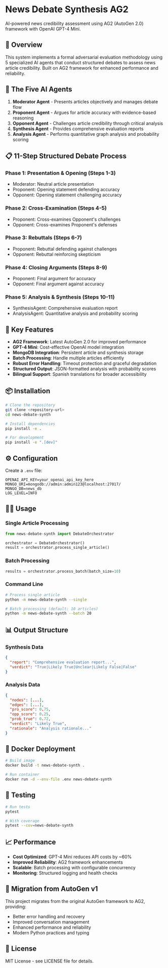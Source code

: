 # News Debate Synthesis AG2

AI-powered news credibility assessment using AG2 (AutoGen 2.0) framework with OpenAI GPT-4 Mini.

## 🎯 Overview

This system implements a formal adversarial evaluation methodology using 5 specialized AI agents that conduct structured debates to assess news article credibility. Built on AG2 framework for enhanced performance and reliability.

## 🤖 The Five AI Agents

1. **Moderator Agent** - Presents articles objectively and manages debate flow
2. **Proponent Agent** - Argues for article accuracy with evidence-based reasoning
3. **Opponent Agent** - Challenges article credibility through critical analysis
4. **Synthesis Agent** - Provides comprehensive evaluation reports
5. **Analysis Agent** - Performs quantitative graph analysis and probability scoring

## 📋 11-Step Structured Debate Process

### Phase 1: Presentation & Opening (Steps 1-3)
- Moderator: Neutral article presentation
- Proponent: Opening statement defending accuracy
- Opponent: Opening statement challenging accuracy

### Phase 2: Cross-Examination (Steps 4-5)
- Proponent: Cross-examines Opponent's challenges
- Opponent: Cross-examines Proponent's defenses

### Phase 3: Rebuttals (Steps 6-7)
- Proponent: Rebuttal defending against challenges
- Opponent: Rebuttal reinforcing skepticism

### Phase 4: Closing Arguments (Steps 8-9)
- Proponent: Final argument for accuracy
- Opponent: Final argument against accuracy

### Phase 5: Analysis & Synthesis (Steps 10-11)
- SynthesisAgent: Comprehensive evaluation report
- AnalysisAgent: Quantitative analysis and probability scoring

## 🚀 Key Features

- **AG2 Framework**: Latest AutoGen 2.0 for improved performance
- **GPT-4 Mini**: Cost-effective OpenAI model integration
- **MongoDB Integration**: Persistent article and synthesis storage
- **Batch Processing**: Handle multiple articles efficiently
- **Robust Error Handling**: Timeout protection and graceful degradation
- **Structured Output**: JSON-formatted analysis with probability scores
- **Bilingual Support**: Spanish translations for broader accessibility

## 📦 Installation

```bash
# Clone the repository
git clone <repository-url>
cd news-debate-synth

# Install dependencies
pip install -e .

# For development
pip install -e ".[dev]"
```

## ⚙️ Configuration

Create a `.env` file:

```env
OPENAI_API_KEY=your_openai_api_key_here
MONGO_URI=mongodb://admin:admin123@localhost:27017/
MONGO_DB=news_db
LOG_LEVEL=INFO
```

## 🏃‍♂️ Usage

### Single Article Processing
```python
from news-debate-synth import DebateOrchestrator

orchestrator = DebateOrchestrator()
result = orchestrator.process_single_article()
```

### Batch Processing
```python
results = orchestrator.process_batch(batch_size=10)
```

### Command Line
```bash
# Process single article
python -m news-debate-synth --single

# Batch processing (default: 10 articles)
python -m news-debate-synth --batch 20
```

## 📊 Output Structure

### Synthesis Data
```json
{
  "report": "Comprehensive evaluation report...",
  "verdict": "True|Likely True|Unclear|Likely False|False"
}
```

### Analysis Data
```json
{
  "nodes": [...],
  "edges": [...],
  "pro_score": 0.75,
  "opp_score": 0.25,
  "prob_true": 0.72,
  "verdict": "Likely True",
  "rationale": "Analysis rationale..."
}
```

## 🐳 Docker Deployment

```bash
# Build image
docker build -t news-debate-synth .

# Run container
docker run -d --env-file .env news-debate-synth
```

## 🧪 Testing

```bash
# Run tests
pytest

# With coverage
pytest --cov=news-debate-synth
```

## 📈 Performance

- **Cost Optimized**: GPT-4 Mini reduces API costs by ~60%
- **Improved Reliability**: AG2 framework enhancements
- **Scalable**: Batch processing with configurable concurrency
- **Monitoring**: Structured logging and health checks

## 🔄 Migration from AutoGen v1

This project migrates from the original AutoGen framework to AG2, providing:
- Better error handling and recovery
- Improved conversation management
- Enhanced performance and reliability
- Modern Python practices and typing

## 📝 License

MIT License - see LICENSE file for details.
